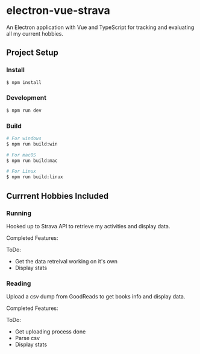# electron-vue-strava

An Electron application with Vue and TypeScript for tracking and evaluating all my current hobbies.

## Project Setup

### Install

```bash
$ npm install
```

### Development

```bash
$ npm run dev
```

### Build

```bash
# For windows
$ npm run build:win

# For macOS
$ npm run build:mac

# For Linux
$ npm run build:linux
```
## Currrent Hobbies Included

### Running

Hooked up to Strava API to retrieve my activities and display data.

Completed Features:

ToDo:
- Get the data retreival working on it's own
- Display stats

### Reading

Upload a csv dump from GoodReads to get books info and display data.

Completed Features:

ToDo:
- Get uploading process done
- Parse csv
- Display stats

